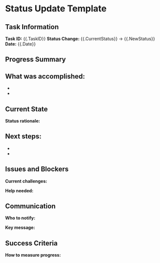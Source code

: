 # Status Update Template

## Task Information
**Task ID:** {{.TaskID}}
**Status Change:** {{.CurrentStatus}} → {{.NewStatus}}
**Date:** {{.Date}}

## Progress Summary
**What was accomplished:**
- 
- 
- 

## Current State
**Status rationale:**


**Next steps:**
- 
- 
- 

## Issues and Blockers
**Current challenges:**


**Help needed:**


## Communication
**Who to notify:**


**Key message:**


## Success Criteria
**How to measure progress:**